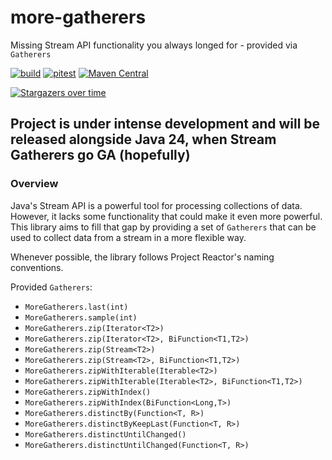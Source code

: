 # more-gatherers

Missing Stream API functionality you always longed for - provided via `Gatherers`

[![build](https://github.com/pivovarit/more-gatherers/actions/workflows/build.yml/badge.svg?branch=main)](https://github.com/pivovarit/more-gatherers/actions/workflows/build.yml)
[![pitest](https://github.com/pivovarit/more-gatherers/actions/workflows/pitest.yml/badge.svg?branch=main)](https://pivovarit.github.io/more-gatherers)
[![Maven Central](https://maven-badges.herokuapp.com/maven-central/com.pivovarit/more-gatherers/badge.svg)](https://maven-badges.herokuapp.com/maven-central/com.pivovarit/more-gatherers)

[![Stargazers over time](https://starchart.cc/pivovarit/more-gatherers.svg?variant=adaptive)](https://starchart.cc/pivovarit/more-gatherers)

## Project is under intense development and will be released alongside Java 24, when Stream Gatherers go GA (hopefully)

### Overview

Java's Stream API is a powerful tool for processing collections of data. However, it lacks some functionality that could make it even more powerful. This library aims to fill that gap by providing a set of `Gatherers` that can be used to collect data from a stream in a more flexible way.

Whenever possible, the library follows Project Reactor's naming conventions.

Provided `Gatherers`:
- `MoreGatherers.last(int)`
- `MoreGatherers.sample(int)`
- `MoreGatherers.zip(Iterator<T2>)`
- `MoreGatherers.zip(Iterator<T2>, BiFunction<T1,T2>)`
- `MoreGatherers.zip(Stream<T2>)`
- `MoreGatherers.zip(Stream<T2>, BiFunction<T1,T2>)`
- `MoreGatherers.zipWithIterable(Iterable<T2>)`
- `MoreGatherers.zipWithIterable(Iterable<T2>, BiFunction<T1,T2>)`
- `MoreGatherers.zipWithIndex()`
- `MoreGatherers.zipWithIndex(BiFunction<Long,T>)`
- `MoreGatherers.distinctBy(Function<T, R>)`
- `MoreGatherers.distinctByKeepLast(Function<T, R>)`
- `MoreGatherers.distinctUntilChanged()`
- `MoreGatherers.distinctUntilChanged(Function<T, R>)`

